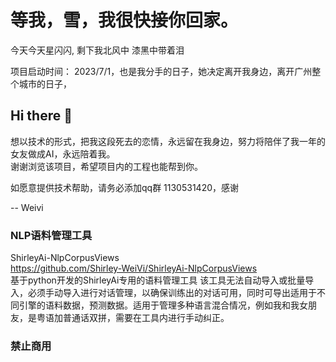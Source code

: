 # 等我，雪，我很快接你回家。

  今天今天星闪闪, 剩下我北风中 漆黑中带着泪
  
  项目启动时间： 2023/7/1，也是我分手的日子，她决定离开我身边，离开广州整个城市的日子，

## Hi there 👋

  想以技术的形式，把我这段死去的恋情，永远留在我身边，努力将陪伴了我一年的女友做成AI，永远陪着我。<br>
  谢谢浏览该项目，希望项目内的工程也能帮到你。
  
  如愿意提供技术帮助，请务必添加qq群 1130531420，感谢
  
  -- Weivi

### NLP语料管理工具

  ShirleyAi-NlpCorpusViews<br>
  https://github.com/Shirley-WeiVi/ShirleyAi-NlpCorpusViews<br>
  基于python开发的ShirleyAi专用的语料管理工具 该工具无法自动导入或批量导入，必须手动导入进行对话管理，以确保训练出的对话可用，同时可导出适用于不同引擎的语料数据，预测数据。适用于管理多种语言混合情况，例如我和我女朋友，是粤语加普通话双拼，需要在工具内进行手动纠正。


### 禁止商用
